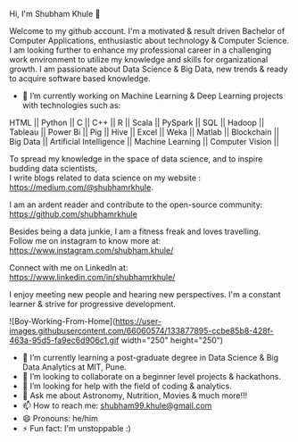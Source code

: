 Hi, I'm Shubham Khule 👋 

Welcome to my github account. I'm a motivated & result driven Bachelor of Computer Applications, enthusiastic about technology & Computer Science. I am looking further to enhance my professional career in a challenging work environment to utilize my knowledge and skills for organizational growth. I am passionate about Data Science & Big Data, new trends & ready to acquire software based knowledge.


- 🔭 I’m currently working on Machine Learning & Deep Learning projects with technologies such as:<br>

HTML || Python || C || C++ || R || Scala || PySpark || SQL || Hadoop || Tableau || Power Bi || Pig || Hive || Excel || Weka || Matlab || Blockchain || Big Data || Artificial Intelligence || Machine Learning || Computer Vision ||

To spread my knowledge in the space of data science, and to inspire budding data scientists,<br>
I write blogs related to data science on my website : https://medium.com/@shubhamrkhule.

I am an ardent reader and contribute to the open-source community: https://github.com/shubhamrkhule

Besides being a data junkie, I am a fitness freak and loves travelling.<br>
Follow me on instagram to know more at: https://www.instagram.com/shubham.khule/

Connect with me on LinkedIn at: https://www.linkedin.com/in/shubhamrkhule/

I enjoy meeting new people and hearing new perspectives. I'm a constant learner & strive for progressive development.


![Boy-Working-From-Home](https://user-images.githubusercontent.com/66060574/133877895-ccbe85b8-428f-463a-95d5-fa9ec6d906c1.gif width="250" height="250")

- 🌱 I’m currently learning a post-graduate degree in Data Science & Big Data Analytics at MIT, Pune.
- 👯 I’m looking to collaborate on a beginner level projects & hackathons.
- 🤔 I’m looking for help with the field of coding & analytics.
- 💬 Ask me about Astronomy, Nutrition, Movies & much more!!! 
- 📫 How to reach me: shubham99.khule@gmail.com
- 😄 Pronouns: he/him
- ⚡ Fun fact: I'm unstoppable :)



